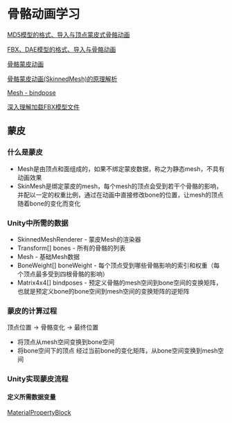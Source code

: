 # 骨骼动画学习

[MD5模型的格式、导入与顶点蒙皮式骨骼动画](http://www.zwqxin.com/archives/opengl/model-md5-format-import-animation-1.html)

[FBX、DAE模型的格式、导入与骨骼动画](https://zhuanlan.zhihu.com/p/158954810)

[骨骼蒙皮动画](https://zhuanlan.zhihu.com/p/87583171)

[骨骼蒙皮动画(SkinnedMesh)的原理解析](http://www.manew.com/thread-92779-1-1.html)

[Mesh - bindpose](file:///E:/software/Untiy/2019.3.15f1/Editor/Data/Documentation/en/ScriptReference/Mesh-bindposes.html)

[深入理解加载FBX模型文件](https://blog.csdn.net/jxw167/article/details/81630899)

## 蒙皮

### 什么是蒙皮

- Mesh是由顶点和面组成的，如果不绑定蒙皮数据，称之为静态mesh，不具有动画效果
- SkinMesh是绑定蒙皮的mesh，每个mesh的顶点会受到若干个骨骼的影响，并配以一定的权重比例，通过在动画中直接修改bone的位置，让mesh的顶点随着bone的变化而变化

### Unity中所需的数据

- SkinnedMeshRenderer - 蒙皮Mesh的渲染器
- Transform[] bones - 所有的骨骼的列表
- Mesh - 基础Mesh数据
- BoneWeight[] boneWeight - 每个顶点受到哪些骨骼影响的索引和权重（每个顶点最多受到四根骨骼的影响）
- Matrix4x4[] bindposes - 预定义骨骼的mesh空间到bone空间的变换矩阵，也就是预定义bone的bone空间到mesh空间的变换矩阵的逆矩阵

### 蒙皮的计算过程

顶点位置 -> 骨骼变化 -> 最终位置

- 将顶点从mesh空间变换到bone空间
- 将bone空间下的顶点 经过当前bone的变化矩阵，从bone空间变换到mesh空间

### Unity实现蒙皮流程

#### 定义所需数据变量

[MaterialPropertyBlock](https://blog.uwa4d.com/archives/1983.html)